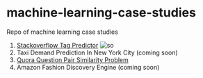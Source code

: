 # machine-learning-case-studies

Repo of machine learning case studies
  1. [Stackoverflow Tag Predictor](https://github.com/SachinKalsi/machine-learning-case-studies/tree/master/stackoverflow_tag_preditor)
  ![so](https://github.com/SachinKalsi/machine-learning-case-studies/blob/master/images/stackoverflow.png)
  2. Taxi Demand Prediction In New York City (coming soon)
  3. [Quora Question Pair Similarity Problem](https://github.com/SachinKalsi/machine-learning-case-studies/tree/master/quora_question_pairs)
  4. Amazon Fashion Discovery Engine (coming soon)
